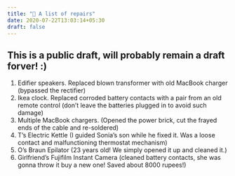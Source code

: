 ```yaml
---
title: "🌱 A list of repairs"
date: 2020-07-22T13:03:14+05:30
draft: false
---
```



## This is a public draft, will probably remain a draft forver! :)

1. Edifier speakers. Replaced blown transformer with old MacBook charger (bypassed the rectifier)
2. Ikea clock. Replaced corroded battery contacts with a pair from an old remote control (don’t leave the batteries plugged in to avoid such damage)
3. Multiple MacBook chargers. (Opened the power brick, cut the frayed ends of the cable and re-soldered)
4. T’s Electric Kettle (I guided Sonia’s son while he fixed it. Was a loose contact and malfunctioning thermostat mechanism)
5. O’s Braun Epilator (23 years old! We simply opened it up and cleaned it.)
6. Girlfriend’s Fujifilm Instant Camera (cleaned battery contacts, she was gonna throw it buy a new one! Saved about 8000 rupees!)